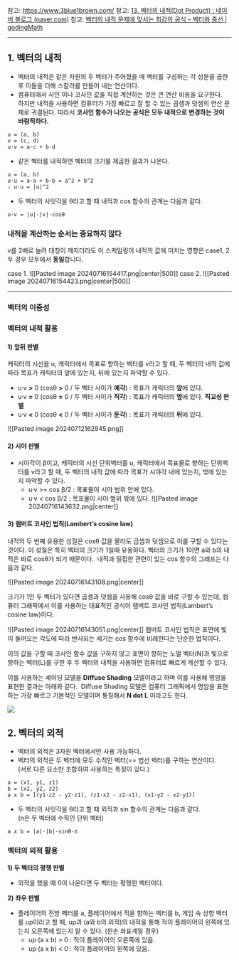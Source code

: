 
참고: https://www.3blue1brown.com/
참고: [13. 벡터의 내적(Dot Product) : 네이버 블로그 (naver.com)](https://blog.naver.com/ideugu/221407625806)
참고: [벡터의 내적 문제에 맞서는 최강의 공식 – 벡터와 중선 | godingMath](https://godingmath.com/vectormedian)

---

## 1. 벡터의 내적

- 벡터의 내적은 같은 차원의 두 벡터가 주어졌을 때 벡터를 구성하는 각 성분을 곱한 후 이들을 더해 스칼라를 만들어 내는 연산이다.
- 컴퓨터에서 사인 이나 코사인 값을 직접 계산하는 것은 큰 연산 비용을 요구한다.  하지만 내적을 사용하면 컴퓨터가 가장 빠르고 잘 할 수 있는 곱셈과 덧셈의 연산 문제로 귀결된다. 따라서 **코사인 함수가 나오는 공식은 모두 내적으로 변경하는 것이 바람직하다.**


```null
u = (a, b)
v = (c, d)
u·v = a·c + b·d
```

- 같은 벡터를 내적하면 벡터의 크기를 제곱한 결과가 나온다.

```null
u = (a, b)
u·u = a·a + b·b = a^2 + b^2
∴ u·u = |u|^2 
```

- 두 벡터의 사잇각을 θ라고 할 때 내적과 cos 함수의 관계는 다음과 같다.

```null
u·v = |u|·|v|·cosθ
```


### 내적을 계산하는 순서는 중요하지 않다

v를 2배로 늘려 대칭이 깨지더라도 이 스케일링이 내적의 값에 미치는 영향은 case1, 2 두 경우 모두에서 **동일**합니다.

case 1. 
![[Pasted image 20240716154417.png|center|500]]
case 2.
![[Pasted image 20240716154423.png|center|500]]

---

### 벡터의 이중성



### 벡터의 내적 활용

#### **1) 앞뒤 판별**

캐릭터의 시선을 u, 캐릭터에서 목표로 향하는 벡터를 v라고 할 때, 두 벡터의 내적 값에 따라 목표가 캐릭터의 앞에 있는지, 뒤에 있는지 파악할 수 있다.
- u·v **>** 0 (cosθ **>** 0 / 두 벡터 사이가 **예각**) : 목표가 캐릭터의 **앞**에 있다.
- u·v **=** 0 (cosθ **=** 0 / 두 벡터 사이가 **직각**) : 목표가 캐릭터의 **옆**에 있다. **직교성 판별** 
- u·v **<** 0 (cosθ **<** 0 / 두 벡터 사이가 **둔각**) : 목표가 캐릭터의 **뒤**에 있다.


![[Pasted image 20240712162945.png]]


#### **2) 시야 판별**

- 시야각이 β이고, 캐릭터의 시선 단위벡터를 u, 캐릭터에서 목표물로 향하는 단위벡터를 v라고 할 때, 두 벡터의 내적 값에 따라 목표가 시야각 내에 있는지, 밖에 있는지 파악할 수 있다.
    - u·v >= cos β/2 : 목표물이 시야 범위 안에 있다.
    - u·v < cos β/2 : 목표물이 시야 범위 밖에 있다.
![[Pasted image 20240716143632.png|center]]

#### **3) 램버트 코사인 법칙(Lambert’s cosine law)**

내적의 두 번째 유용한 성질은 cosθ 값을 몰라도 곱셈과 덧셈으로 이를 구할 수 있다는 것이다. 이 성질은 특히 벡터의 크기가 1일때 유용하다. 벡터의 크기가 1이면 a와 b의 내적은 바로 cosθ가 되기 때문이다.  내적과 밀접한 관련이 있는 cos 함수의 그래프는 다음과 같다. 

![[Pasted image 20240716143108.png|center]]
 

크기가 1인 두 벡터가 있다면 곱셈과 덧셈을 사용해 cosθ 값을 바로 구할 수 있는데, 컴퓨터 그래픽에서 이를 사용하는 대표적인 공식이 램버트 코사인 법칙(Lambert’s cosine law)이다.

![[Pasted image 20240716143051.png|center]]
램버트 코사인 법칙은 표면에 빛이 들어오는 각도에 따라 반사되는 세기는 cos 함수에 비례한다는 단순한 법칙이다.
  
이의 값을 구할 때 코사인 함수 값을 구하지 않고 표면이 향하는 노멀 벡터(N)과 빛으로 향하는 벡터(L)를 구한 후 두 벡터의 내적을 사용하면 컴퓨터로 빠르게 계산할 수 있다.  

이를 사용하는 셰이딩 모델을 **Diffuse Shading** 모델이라고 하며 이를 사용해 명암을 표현한 결과는 아래와 같다.  Diffuse Shading 모델은 컴퓨터 그래픽에서 명암을 표현하는 가장 빠르고 기본적인 모델이며 통칭해서 **N dot L** 이라고도 한다. 

![](https://blogfiles.pstatic.net/MjAxODExMjhfMjY4/MDAxNTQzMzMyMDUwMDI0.Np04JCo8MXvLGjVqat_7l4O0XwaD0H1_6AKfdOtod_sg.GPlzp7Bbk--w9mcf1DsgYZHEPrvIjKq9BZm11UVNJ0Yg.PNG.destiny9720/Untitled-663611a1-c932-4f6e-a40b-4a9190808c28.png?type=w1)  


## 2. 벡터의 외적

- 벡터의 외적은 3차원 벡터에서만 사용 가능하다.
- 벡터의 외적은 두 벡터에 모두 수직인 벡터(== 법선 벡터)를 구하는 연산이다.  
    (서로 다른 요소만 조합하여 사용하는 특징이 있다.)

```null
a = (x1, y1, z1)
b = (x2, y2, z2)
a x b = [(y1·z2 - y2·z1), (z1·x2 - z2·x1), (x1·y2 - x2·y1)]
```

- 두 벡터의 사잇각을 θ라고 할 때 외적과 sin 함수의 관계는 다음과 같다.  
    (n은 두 벡터에 수직인 단위 벡터)

```null
a x b = |a|·|b|·sinθ·n
```

### 벡터의 외적 활용

**1) 두 벡터의 평행 판별**

- 외적을 했을 때 0이 나온다면 두 벡터는 평행한 벡터이다.

**2) 좌우 판별**

- 플레이어의 전방 벡터를 a, 플레이어에서 적을 향하는 벡터를 b, 게임 속 상향 벡터를 up이라고 할 때, up과 (a와 b의 외적)의 내적을 통해 적이 플레이어의 왼쪽에 있는지 오른쪽에 있는지 알 수 있다. (왼손 좌표계일 경우)
    - up·(a x b) > 0 : 적이 플레이어의 오른쪽에 있음.
    - up·(a x b) < 0 : 적이 플레이어의 왼쪽에 있음.
